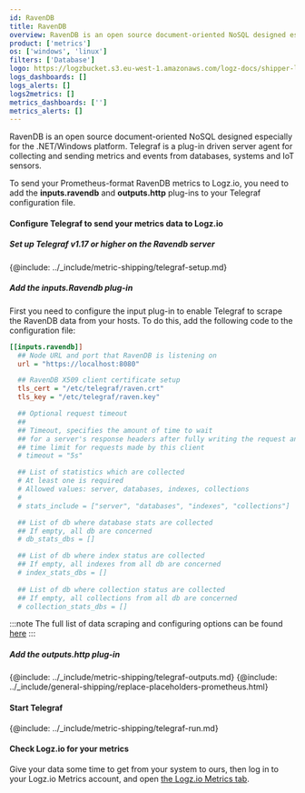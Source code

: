 ```yaml
---
id: RavenDB
title: RavenDB
overview: RavenDB is an open source document-oriented NoSQL designed especially for the .NET/Windows platform. Telegraf is a plug-in driven server agent for collecting and sending metrics and events from databases, systems and IoT sensors.
product: ['metrics']
os: ['windows', 'linux']
filters: ['Database']
logo: https://logzbucket.s3.eu-west-1.amazonaws.com/logz-docs/shipper-logos/ravendb-logo.png
logs_dashboards: []
logs_alerts: []
logs2metrics: []
metrics_dashboards: ['']
metrics_alerts: []
---
```




RavenDB is an open source document-oriented NoSQL designed especially for the .NET/Windows platform. Telegraf is a plug-in driven server agent for collecting and sending metrics and events from databases, systems and IoT sensors.

To send your Prometheus-format RavenDB metrics to Logz.io, you need to add the **inputs.ravendb** and **outputs.http** plug-ins to your Telegraf configuration file.

#### Configure Telegraf to send your metrics data to Logz.io

 

##### Set up Telegraf v1.17 or higher on the Ravendb server

{@include: ../_include/metric-shipping/telegraf-setup.md}

##### Add the inputs.Ravendb plug-in

First you need to configure the input plug-in to enable Telegraf to scrape the RavenDB data from your hosts. To do this, add the following code to the configuration file:

``` ini
[[inputs.ravendb]]
  ## Node URL and port that RavenDB is listening on
  url = "https://localhost:8080"

  ## RavenDB X509 client certificate setup
  tls_cert = "/etc/telegraf/raven.crt"
  tls_key = "/etc/telegraf/raven.key"

  ## Optional request timeout
  ##
  ## Timeout, specifies the amount of time to wait
  ## for a server's response headers after fully writing the request and 
  ## time limit for requests made by this client
  # timeout = "5s"

  ## List of statistics which are collected
  # At least one is required
  # Allowed values: server, databases, indexes, collections
  #  
  # stats_include = ["server", "databases", "indexes", "collections"]

  ## List of db where database stats are collected
  ## If empty, all db are concerned
  # db_stats_dbs = []

  ## List of db where index status are collected
  ## If empty, all indexes from all db are concerned
  # index_stats_dbs = []
  
  ## List of db where collection status are collected
  ## If empty, all collections from all db are concerned
  # collection_stats_dbs = []
```

:::note
The full list of data scraping and configuring options can be found [here](https://github.com/influxdata/telegraf/blob/release-1.18/plugins/inputs/ravendb/README.md)
:::
 

##### Add the outputs.http plug-in
  
{@include: ../_include/metric-shipping/telegraf-outputs.md}
{@include: ../_include/general-shipping/replace-placeholders-prometheus.html}
  
#### Start Telegraf

{@include: ../_include/metric-shipping/telegraf-run.md}

#### Check Logz.io for your metrics

Give your data some time to get from your system to ours, then log in to your Logz.io Metrics account, and open [the Logz.io Metrics tab](https://app.logz.io/#/dashboard/metrics/).


 
